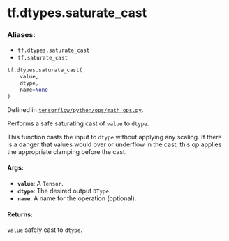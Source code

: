 <div itemscope itemtype="http://developers.google.com/ReferenceObject">
<meta itemprop="name" content="tf.dtypes.saturate_cast" />
<meta itemprop="path" content="Stable" />
</div>

# tf.dtypes.saturate_cast

### Aliases:

* `tf.dtypes.saturate_cast`
* `tf.saturate_cast`

``` python
tf.dtypes.saturate_cast(
    value,
    dtype,
    name=None
)
```



Defined in [`tensorflow/python/ops/math_ops.py`](/code/stable/tensorflow/python/ops/math_ops.py).

Performs a safe saturating cast of `value` to `dtype`.

This function casts the input to `dtype` without applying any scaling.  If
there is a danger that values would over or underflow in the cast, this op
applies the appropriate clamping before the cast.

#### Args:

* <b>`value`</b>: A `Tensor`.
* <b>`dtype`</b>: The desired output `DType`.
* <b>`name`</b>: A name for the operation (optional).


#### Returns:

`value` safely cast to `dtype`.